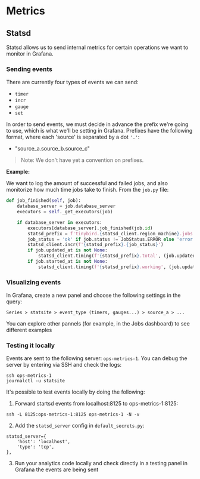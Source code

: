 # Metrics

## Statsd

Statsd allows us to send internal metrics for certain operations we want to monitor in Grafana.

### Sending events

There are currently four types of events we can send:

- `timer`
- `incr`
- `gauge`
- `set`

In order to send events, we must decide in advance the prefix we're going to use, which is what we'll be setting in Grafana. Prefixes have the following format, where each 'source' is separated by a dot `'.'`:

- "source_a.source_b.source_c"

> Note: We don't have yet a convention on prefixes.

**Example:**

We want to log the amount of successful and failed jobs, and also monitorize how much time jobs take to finish. From the `job.py` file:

```python
def job_finished(self, job):
    database_server = job.database_server
    executors = self._get_executors(job)

    if database_server in executors:
        executors[database_server].job_finished(job.id)
        statsd_prefix = f'tinybird.{statsd_client.region_machine}.jobs.{sanitize_database_server(database_server)}.{job.database}.{job.kind}'
        job_status = 'ok' if job.status != JobStatus.ERROR else 'error'
        statsd_client.incr(f'{statsd_prefix}.{job_status}')
        if job.updated_at is not None:
            statsd_client.timing(f'{statsd_prefix}.total', (job.updated_at - job.created_at).seconds)
        if job.started_at is not None:
            statsd_client.timing(f'{statsd_prefix}.working', (job.updated_at - job.started_at).seconds)
```

### Visualizing events

In Grafana, create a new panel and choose the following settings in the query:

```
Series > statsite > event_type (timers, gauges...) > source_a > ...
```

You can explore other pannels (for example, in the Jobs dashboard) to see different examples

### Testing it locally

Events are sent to the following server: `ops-metrics-1`. You can debug the server by entering via SSH and check the logs:

```
ssh ops-metrics-1
journalctl -u statsite
```

It's possible to test events locally by doing the following:

1. Forward startsd events from localhost:8125 to ops-metrics-1:8125:

```
ssh -L 8125:ops-metrics-1:8125 ops-metrics-1 -N -v
```

2. Add the `statsd_server` config in `default_secrets.py`:

```
statsd_server={
    'host': 'localhost',
    'type': 'tcp',
},
```

3. Run your analytics code locally and check directly in a testing panel in Grafana the events are being sent

